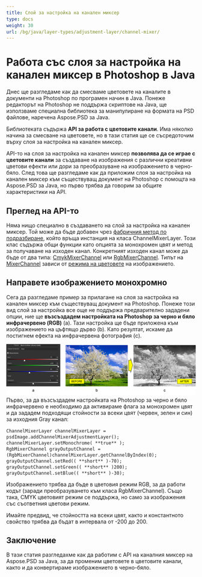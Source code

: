 ```yaml
---
title: Слой за настройка на канален миксер
type: docs
weight: 30
url: /bg/java/layer-types/adjustment-layer/channel-mixer/
---
```


# Работа със слоя за настройка на канален миксер в Photoshop в Java

Днес ще разгледаме как да смесваме цветовете на каналите в документи на Photoshop по програмен начин в Java. Понеже редакторът на Photoshop не поддържа скриптове на Java, ще използваме специална библиотека за манипулиране на формата на PSD файлове, наречена Aspose.PSD за Java.

Библиотеката съдържа **API за работа с цветовите канали**. Има няколко начина за смесване на цветовете, но в тази статия ще се съсредоточим върху слоя за настройка на канален миксер.

API-то на слоя за настройка на канален миксер **позволява да се играе с цветовите канали** за създаване на изображения с различни креативни цветови ефекти или дори за преобразуване на изображението в черно-бяло. След това ще разгледаме как да приложим слоя за настройка на канален миксер към съществуващ документ на Photoshop с помощта на Aspose.PSD за Java, но първо трябва да говорим за общите характеристики на API.

## Преглед на API-то

Няма нищо специално в създаването на слой за настройка на канален миксер. Той може да бъде добавен чрез [фабричния метод по подразбиране](https://reference.aspose.com/psd/java/com.aspose.psd.fileformats.psd/PsdImage#addChannelMixerAdjustmentLayer--), който връща инстанция на класа ChannelMixerLayer. Този клас съдържа общи функции като опцията за монохромен цвят и метод за получаване на изходен канал. Конкретният изходен канал може да бъде от два типа: [CmykMixerChannel](https://reference.aspose.com/psd/java/com.aspose.psd.fileformats.psd.layers.adjustmentlayers/CmykMixerChannel) или [RgbMixerChannel](https://reference.aspose.com/psd/java/com.aspose.psd.fileformats.psd.layers.adjustmentlayers/RgbMixerChannel). Типът на [MixerChannel](https://reference.aspose.com/psd/java/com.aspose.psd.fileformats.psd.layers.adjustmentlayers/mixerchannel) зависи от [режима на цветовете](https://reference.aspose.com/psd/java/com.aspose.psd.fileformats.psd/PsdImage#getColorMode--) на изображението.

## Направете изображението монохромно

Сега да разгледаме пример за прилагане на слоя за настройка на канален миксер към съществуващ документ на Photoshop. Понеже този вид слой за настройка все още не поддържа предварително зададени опции, ние ще **възсъздадем настройката на Photoshop за черно и бяло инфрачервено (RGB)** (а). Тази настройка ще бъде приложена към изображението на цъфтящо дърво (b). Като резултат, искаме да постигнем ефекта на инфрачервена фотография (c).

![Пример за слой за настройка на канален миксер](channel-mixer-adjustment-psd-layer-figure-1.png) Първо, за да възсъздадем настройката на Photoshop за черно и бяло инфрачервено е необходимо да активираме флага за монохромен цвят и да зададем подходящи стойности за всеки цвят (червен, зелен и син) за изходния Gray канал:

    ChannelMixerLayer channelMixerLayer = psdImage.addChannelMixerAdjustmentLayer();
    channelMixerLayer.setMonochrome( **true** );
    RgbMixerChannel grayOutputChannel = (RgbMixerChannel)channelMixerLayer.getChannelByIndex(0);
    grayOutputChannel.setRed(( **short** )-70);
    grayOutputChannel.setGreen(( **short** )200);
    grayOutputChannel.setBlue(( **short** )-30);

Изображението трябва да бъде в цветовия режим RGB, за да работи кодът (заради преобразуването към класа RgbMixerChannel). Също така, CMYK цветовият режим се поддържа, но само за изображения със съответния цветови режим.

Имайте предвид, че стойността на всеки цвят, както и константното свойство трябва да бъдат в интервала от -200 до 200.

## Заключение

В тази статия разгледахме как да работим с API на каналния миксер на Aspose.PSD за Java, за да променим цветовете в цветовите канали, както и да конвертираме изображението в черно-бяло.
